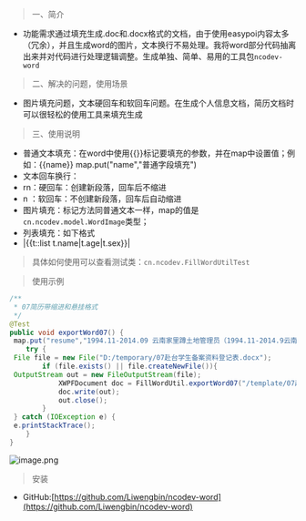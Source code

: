 > 一、简介
* 功能需求通过填充生成.doc和.docx格式的文档，由于使用easypoi内容太多（冗余），并且生成word的图片，文本换行不易处理。我将word部分代码抽离出来并对代码进行处理逻辑调整。生成单独、简单、易用的工具包`ncodev-word`

> 二、解决的问题，使用场景
* 图片填充问题，文本硬回车和软回车问题。在生成个人信息文档，简历文档时可以很轻松的使用工具来填充生成

> 三、使用说明
* 普通文本填充：在word中使用{{}}标记要填充的参数，并在map中设置值；例如：{{name}} map.put("name","普通字段填充")
* 文本回车换行：
*  rn：硬回车：创建新段落，回车后不缩进
*  n ：软回车：不创建新段落，回车后自动缩进
* 图片填充：标记方法同普通文本一样，map的值是`cn.ncodev.model.WordImage`类型；
* 列表填充：如下格式
* |{{t::list t.name|t.age|t.sex}}|
> 具体如何使用可以查看测试类：`cn.ncodev.FillWordUtilTest`

> 使用示例
``` java
/**
 * 07简历带缩进和悬挂格式
 */
@Test
public void exportWord07() {
 map.put("resume","1994.11-2014.09 云南家里蹲土地管理员（1994.11-2014.9云南XXX人民教师抬杠员，获得抬杠金奖）" + ElLabel.CARRIAGE_RETURN_ESCAPE + "2014.09-2020.07 云南昆明 代码搬运工");
    try {
 File file = new File("D:/temporary/07赴台学生备案资料登记表.docx");
        if (file.exists() || file.createNewFile()){
 OutputStream out = new FileOutputStream(file);
            XWPFDocument doc = FillWordUtil.exportWord07("/template/07赴台学生备案资料登记表.docx",map);
            doc.write(out);
            out.close();
        }
 } catch (IOException e) {
 e.printStackTrace();
    }
}
```
![image.png](/img/bVcKnw0)

> 安装
* GitHub:[https://github.com/Liwengbin/ncodev-word](https://github.com/Liwengbin/ncodev-word)
